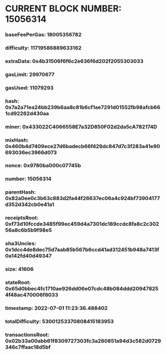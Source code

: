 # CURRENT BLOCK NUMBER: 15056314

### baseFeePerGas: 18005356782
### difficulty: 11719586889633162
### extraData: 0x4b31506f6f6c2e636f6d202f2055303033
### gasLimit: 29970677
### gasUsed: 11079293
### hash: 0x7a2a71ea24bb239b6aa8c81b6cf1ae7291d01552fb98afcb661cd92262d430aa
### miner: 0x433022C4066558E7a32D850F02d2da5cA782174D
### mixHash: 0x460b4d7409ece27d6badecb66f429dc847d7c3f283a41e90693036ec3966d073
### nonce: 0x9780ba000c07745b
### number: 15056314
### parentHash: 0x82a0ee0c3b63c883d2fa44f26637ec06a4c924bf73904177d352d342cb0e41a1
### receiptsRoot: 0xf73d10fccde3485f99ec459d4a7301dc189ccdc8fa8c2c30256a8c6b5b9f98e5
### sha3Uncles: 0x1dcc4de8dec75d7aab85b567b6ccd41ad312451b948a7413f0a142fd40d49347
### size: 41606
### stateRoot: 0x65d0bbec4fc1710ae926dd06e07cdc48b084ddd209478254f48ac470006f8033
### timestamp: 2022-07-01 11:23:36.488402
### totalDifficulty: 53001253370808415183953
### transactionsRoot: 0x02b33a00abb61f8309727303fc3a280851a94d3c582d0729346c7ffaac18d5bf
